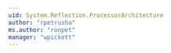```yaml
---
uid: System.Reflection.ProcessorArchitecture
author: "rpetrusha"
ms.author: "ronpet"
manager: "wpickett"
---
```

